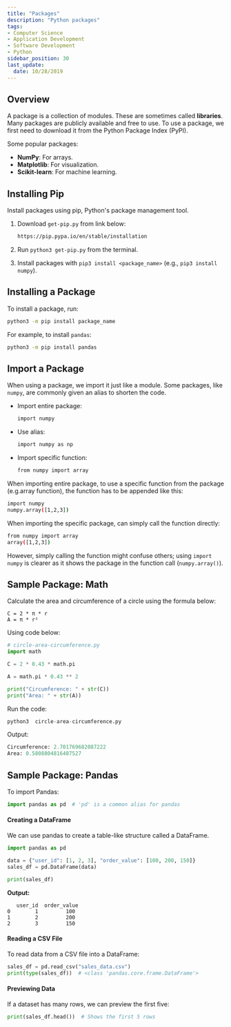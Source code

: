 ```yaml
---
title: "Packages"
description: "Python packages"
tags: 
- Computer Science
- Application Development
- Software Development
- Python
sidebar_position: 30
last_update:
  date: 10/28/2019
---
```




## Overview  

A package is a collection of modules. These are sometimes called **libraries**. Many packages are publicly available and free to use. To use a package, we first need to download it from the Python Package Index (PyPI).  

Some popular packages:  

- **NumPy**: For arrays.
- **Matplotlib**: For visualization.
- **Scikit-learn**: For machine learning.

## Installing Pip  

Install packages using pip, Python's package management tool.

1. Download `get-pip.py` from link below:

      ```bash
      https://pip.pypa.io/en/stable/installation
      ```

2. Run `python3 get-pip.py` from the terminal.
3. Install packages with `pip3 install <package_name>` (e.g., `pip3 install numpy`).

## Installing a Package 

To install a package, run:  

```sh
python3 -m pip install package_name
```

For example, to install `pandas`:  

```sh
python3 -m pip install pandas
```


## Import a Package  

When using a package, we import it just like a module. Some packages, like `numpy`, are commonly given an alias to shorten the code.  

- Import entire package: 

    ```bash
    import numpy
    ```

- Use alias:

    ```bash
    import numpy as np
    ```

- Import specific function:

    ```bash
    from numpy import array  
    ```

When importing entire package, to use a specific function from the package (e.g.array function), the function has to be appended like this:

```bash
import numpy
numpy.array([1,2,3]) 
```

When importing the specific package, can simply call the function directly:

```bash
from numpy import array 
array([1,2,3]) 
```

However, simply calling the function might confuse others; using `import numpy` is clearer as it shows the package in the function call (`numpy.array()`).


## Sample Package: Math 

Calculate the area and circumference of a circle using the formula below:

```
C = 2 * π * r
A = π * r²
```

Using code below:

```python
# circle-area-circumference.py
import math

C = 2 * 0.43 * math.pi

A = math.pi * 0.43 ** 2

print("Circumference: " + str(C))
print("Area: " + str(A)) 
```

Run the code:

```python
python3  circle-area-circumference.py
```

Output:

```python
Circumference: 2.701769682087222
Area: 0.5808804816487527 
```


## Sample Package: Pandas 

To import Pandas:

```python
import pandas as pd  # 'pd' is a common alias for pandas
```

#### Creating a DataFrame  

We can use pandas to create a table-like structure called a DataFrame.  
```python
import pandas as pd

data = {"user_id": [1, 2, 3], "order_value": [100, 200, 150]}
sales_df = pd.DataFrame(data)

print(sales_df)
```
**Output:**  
```
   user_id  order_value
0        1         100
1        2         200
2        3         150
```

#### Reading a CSV File  

To read data from a CSV file into a DataFrame:  

```python
sales_df = pd.read_csv("sales_data.csv")
print(type(sales_df))  # <class 'pandas.core.frame.DataFrame'>
```

#### Previewing Data  

If a dataset has many rows, we can preview the first five:  

```python
print(sales_df.head())  # Shows the first 5 rows
```